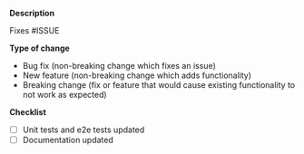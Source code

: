 <!--
    Please read https://github.com/KohlsTechnology/eunomia/blob/master/.github/CONTRIBUTING.md before submitting
    your pull request. Please fill in each section below to help us better prioritize your pull request. Thanks!
-->

**Description**

<!-- Please provide a summary of the change here. -->

<!-- Please link to all GitHub issue that this pull request implements(i.e. Fixes #123) -->
Fixes #ISSUE

**Type of change**

<!-- Please delete options that are not relevant. -->

* Bug fix (non-breaking change which fixes an issue)
* New feature (non-breaking change which adds functionality)
* Breaking change (fix or feature that would cause existing functionality to not work as expected)

**Checklist**

- [ ] Unit tests and e2e tests updated
- [ ] Documentation updated
